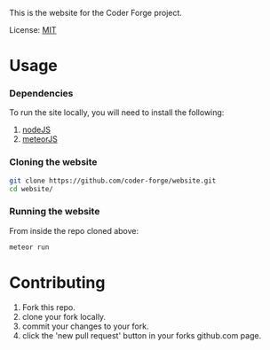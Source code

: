 This is the website for the Coder Forge project.

License: [MIT](https://opensource.org/licenses/MIT)

# Usage

### Dependencies

To run the site locally, you will need to install the following:

1. [nodeJS](https://nodejs.org/en/download/)
2. [meteorJS](https://www.meteor.com/install)

### Cloning the website
```bash
git clone https://github.com/coder-forge/website.git
cd website/
```

### Running the website
From inside the repo cloned above:

```bash
meteor run
```

# Contributing

1. Fork this repo.
2. clone your fork locally.
3. commit your changes to your fork.
4. click the 'new pull request' button in your forks github.com page.
